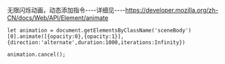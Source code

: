 无限闪烁动画，动态添加指令----详细见----https://developer.mozilla.org/zh-CN/docs/Web/API/Element/animate
```
let animation = document.getElementsByClassName('sceneBody')[0].animate([{opacity:0},{opacity:1}],{direction:'alternate',duration:1000,iterations:Infinity})

animation.cancel();
```
